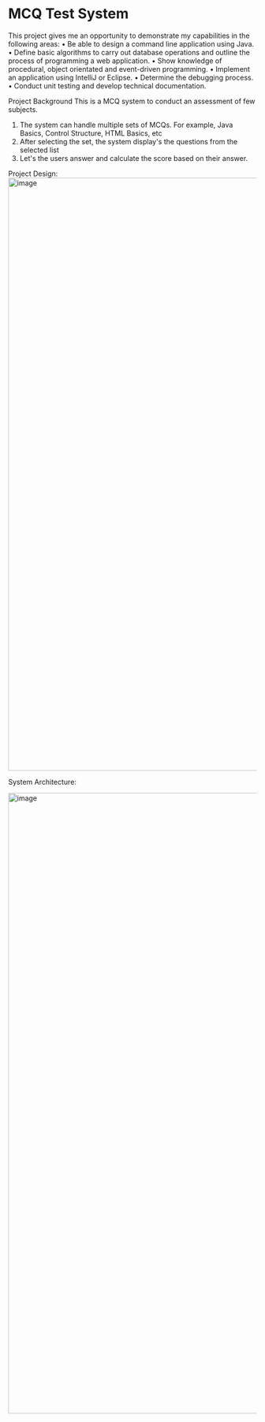# MCQ Test System
This project gives me an opportunity to demonstrate my capabilities in the following areas:
• Be able to design a command line application using Java.
• Define basic algorithms to carry out database operations and outline the process of programming a web application.
• Show knowledge of procedural, object orientated and event-driven programming.
• Implement an application using IntelliJ or Eclipse.
• Determine the debugging process.
• Conduct unit testing and develop technical documentation.


Project Background 
This is a MCQ system to conduct an assessment of few subjects.
1. The system can handle multiple sets of MCQs. For example, Java Basics, Control Structure, HTML Basics, etc
2. After selecting the set, the system display's the questions from the selected list
3. Let's the users answer and calculate the score based on their answer.

Project Design:
<img width="1203" alt="image" src="https://user-images.githubusercontent.com/98897446/200110523-fa8a1f5f-0708-4517-a29f-0df76ffcff6a.png">

System Architecture:

<img width="1259" alt="image" src="https://user-images.githubusercontent.com/98897446/200110549-48d2712f-ae14-4e3d-a389-9a7f49aa6f8a.png">
